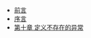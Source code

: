 - [前言](zh-cn/Foreword.md)
- [序言](zh-cn/Preface.md)
- [第十章 定义不存在的异常](zh-cn/Chapter-10_Define_Errors_Out_Of_Existence/Chapter-10_Define_Errors_Out_Of_Existence.md)
